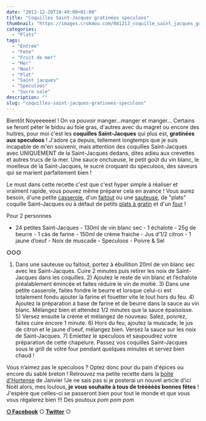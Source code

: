 ```yaml
---
date: "2013-12-20T18:49:00+01:00"
title: "Coquilles Saint-Jacques gratinées speculoos"
thumbnail: "https://images.crokmou.com/081213_coquille_saint_jacques_gratin--e_speculoos_0002.jpg"
categories:
  - "Plats"
tags:
  - "Entree"
  - "Fete"
  - "Fruit de mer"
  - "Mer"
  - "Noel"
  - "Plat"
  - "Saint jacques"
  - "Speculoos"
  - "Sucre sale"
description: ""
slug: "coquilles-saint-jacques-gratinees-speculoos"
---
```


Bientôt Noyeeeeeel ! On va pouvoir manger...manger et manger... Certains se feront péter le bidou au foie gras, d'autres avec du magret ou encore des huitres, pour moi c'est les **coquilles Saint-Jacques** qui plus est, **gratinées aux speculoos** ! J'adore ça depuis, tellement longtemps que je suis incapable de m'en souvenir, mais attention des coquilles Saint-Jacques avec UNIQUEMENT de la Saint-Jacques dedans, dites adieu aux crevettes et autres trucs de la mer. Une sauce onctueuse, le petit goût du vin blanc, le moelleux de la Saint-Jacques, le sucré croquant du speculoos, des saveurs qui se marient parfaitement bien !

Le must dans cette recette c'est que c'est hyper simple à réaliser et vraiment rapide, vous pouvez même préparer cela en avance ! Vous aurez besoin, d'une petite [casserole](http://www.rueducommerce.fr/m/pl/malid:115), d'un [faitout](http://www.rueducommerce.fr/m/pl/malid:15123303) ou une [sauteuse](http://www.rueducommerce.fr/m/pl/malid:15123301), de "plats" coquille Saint-Jacques ou à défaut de petits [plats à gratin](http://www.rueducommerce.fr/m/pl/malid:12468604) et d'un [four](http://www.rueducommerce.fr/m/pl/malid:9404136) !

Pour 2 personnes

- 24 petites Saint-Jacques - 130ml de vin blanc sec - 1 échalote - 25g de beurre - 1 càs de farine - 150ml de crème fraiche - Jus d’1/2 citron - 1 jaune d’oeuf - Noix de muscade - Speculoos - Poivre & Sel

**○○○**

1) Dans une sauteuse ou faitout, portez à ébullition 20ml de vin blanc sec avec les Saint-Jacques. Cuire 2 minutes puis retirer les noix de Saint-Jacques dans les coquilles. 2) Ajoutez le reste de vin blanc et l’échalote préalablement émincée et faites réduire le vin de moitié. 3) Dans une petite casserole, faites fondre le beurre et lorsque celui-ci est totalement fondu ajouter la farine et fouetter vite le tout hors du feu. 4) Ajoutez la préparation à base de farine et de beurre dans la sauce au vin blanc. Mélangez bien et attendez 1/2 minutes que la sauce épaississe. 5) Versez ensuite la crème et mélangez de nouveau. Salez, poivrez, faites cuire encore 1 minute. 6) Hors du feu, ajoutez la muscade, le jus de citron et le jaune d’oeuf, mélangez bien. Versez la sauce sur les noix de Saint-Jacques. 7) Emiettez le speculoos et saupoudrez votre préparation de cette chapelure. Passez vos coquilles Saint-Jacques sous le grill de votre four pendant quelques minutes et servez bien chaud !

Vous n’aimez pas le speculoos ? Optez donc pour du pain d'épices ou encore du sablé breton ! Retrouvez ma petite recette dans la [boite d'Hortense](http://www.laboitedhortense.com/) de Janvier !Je ne sais pas si je posterai un nouvel article d'ici Noël alors, mes loulous, **je vous souhaite à tous de trèèèèès bonnes fêtes** ! J'espère que celles-ci se passeront bien pour tout le monde et que vous vous régalerez bien !!! Des poutoux *pom pom pom*

[**○<span style="font-size: xx-small; margin: 0px; outline: 0px; padding: 0px;"><span style="font-family: Arial, Helvetica, sans-serif; margin: 0px; outline: 0px; padding: 0px;"> </span></span>Facebook**](https://www.facebook.com/pages/CroKMou/148093255259077) ○ [**Twitter**](https://twitter.com/Crokmou) ○
